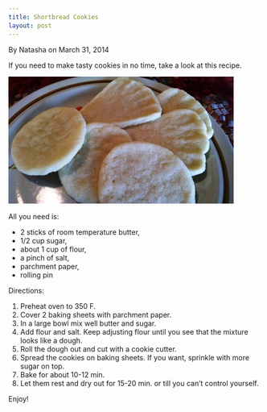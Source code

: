 ```yaml
---
title: Shortbread Cookies
layout: post
---
```


By Natasha on March 31, 2014

If you need to make tasty cookies in no time, take a look at this
recipe.

![file](/img/image-1399857296467.png)

All you need is:

-   2 sticks of room temperature butter,
-   1/2 cup sugar,
-   about 1 cup of flour,
-   a pinch of salt,
-   parchment paper,
-   rolling pin

Directions:

1.  Preheat oven to 350 F.
2.  Cover 2 baking sheets with parchment paper.
3.  In a large bowl mix well butter and sugar.
4.  Add flour and salt. Keep adjusting flour until you see that the
    mixture looks like a dough.
5.  Roll the dough out and cut with a cookie cutter.
6.  Spread the cookies on baking sheets. If you want, sprinkle with more
    sugar on top.
7.  Bake for about 10-12 min.
8.  Let them rest and dry out for 15-20 min. or till you can’t control
    yourself.

Enjoy!
